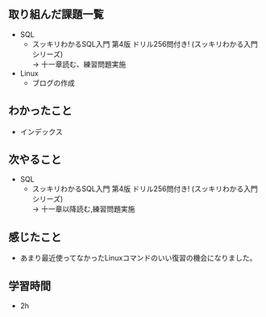 ## 取り組んだ課題一覧
- SQL
  - スッキリわかるSQL入門 第4版 ドリル256問付き! (スッキリわかる入門シリーズ)<br>
→ 十一章読む、練習問題実施
- Linux
  - ブログの作成 
## わかったこと
- インデックス
## 次やること
- SQL
  - スッキリわかるSQL入門 第4版 ドリル256問付き! (スッキリわかる入門シリーズ)<br>
→ 十一章以降読む,練習問題実施
## 感じたこと
- あまり最近使ってなかったLinuxコマンドのいい復習の機会になりました。
## 学習時間
- 2h